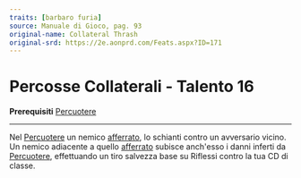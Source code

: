 ```yaml
---
traits: [barbaro furia]
source: Manuale di Gioco, pag. 93
original-name: Collateral Thrash
original-srd: https://2e.aonprd.com/Feats.aspx?ID=171
---
```


# Percosse Collaterali - Talento 16

**Prerequisiti** [Percuotere](/talenti/barbaro/percuotere)

---

Nel [Percuotere](/talenti/barbaro/percuotere) un nemico
[afferrato](/condizioni/afferrato), lo schianti contro un avversario vicino. Un
nemico adiacente a quello [afferrato](/condizioni/afferrato) subisce anch'esso i
danni inferti da [Percuotere](/talenti/barbaro/percuotere), effettuando un tiro
salvezza base su Riflessi contro la tua CD di classe.
